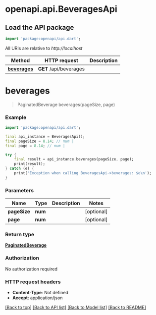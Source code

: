 # openapi.api.BeveragesApi

## Load the API package
```dart
import 'package:openapi/api.dart';
```

All URIs are relative to *http://localhost*

Method | HTTP request | Description
------------- | ------------- | -------------
[**beverages**](BeveragesApi.md#beverages) | **GET** /api/beverages | 


# **beverages**
> PaginatedBeverage beverages(pageSize, page)



### Example
```dart
import 'package:openapi/api.dart';

final api_instance = BeveragesApi();
final pageSize = 8.14; // num | 
final page = 8.14; // num | 

try {
    final result = api_instance.beverages(pageSize, page);
    print(result);
} catch (e) {
    print('Exception when calling BeveragesApi->beverages: $e\n');
}
```

### Parameters

Name | Type | Description  | Notes
------------- | ------------- | ------------- | -------------
 **pageSize** | **num**|  | [optional] 
 **page** | **num**|  | [optional] 

### Return type

[**PaginatedBeverage**](PaginatedBeverage.md)

### Authorization

No authorization required

### HTTP request headers

 - **Content-Type**: Not defined
 - **Accept**: application/json

[[Back to top]](#) [[Back to API list]](../README.md#documentation-for-api-endpoints) [[Back to Model list]](../README.md#documentation-for-models) [[Back to README]](../README.md)

